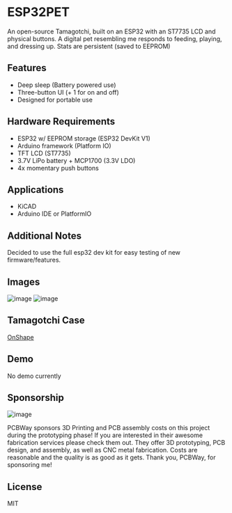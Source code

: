 # ESP32PET

An open-source Tamagotchi, built on an ESP32 with an ST7735 LCD and physical buttons. 
A digital pet resembling me responds to feeding, playing, and dressing up. 
Stats are persistent (saved to EEPROM)

## Features
- Deep sleep (Battery powered use)
- Three-button UI (+ 1 for on and off)
- Designed for portable use

## Hardware Requirements
- ESP32 w/ EEPROM storage (ESP32 DevKit V1)
- Arduino framework (Platform IO)
- TFT LCD (ST7735)
- 3.7V LiPo battery + MCP1700 (3.3V LDO)
- 4x momentary push buttons

## Applications
- KiCAD
- Arduino IDE or PlatformIO

## Additional Notes
Decided to use the full esp32 dev kit for easy testing of new firmware/features.

## Images
![image](https://github.com/user-attachments/assets/b7a332ea-b05e-4412-bdfa-59347f2cfa1c)
![image](https://github.com/user-attachments/assets/0574d9b9-fdb2-4872-8d04-eb26c7c4002a)

## Tamagotchi Case
[OnShape](https://cad.onshape.com/documents/7b0af2517bc8518bf7fb4dfa/w/fc1d8dcb5d67add2eca69795/e/ab74bcbcb7495b5b308ae66d)

## Demo

No demo currently

## Sponsorship
![image](https://github.com/user-attachments/assets/751d8a4e-b912-4974-8fba-3a1d9f9affd4)

PCBWay sponsors 3D Printing and PCB assembly costs on this project during the prototyping phase!
If you are interested in their awesome fabrication services please check them out.  They offer
3D prototyping, PCB design, and assembly, as well as CNC metal fabrication.  Costs are reasonable and the quality is as good as it gets.  Thank you, PCBWay, for sponsoring me!

## License

MIT
